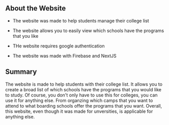 ## About the Website

- The website was made to help students manage their college list 
- The website allows you to easily view which schools have the programs that you like

- THe website requires google authentication 
- The website was made with Firebase and NextJS 

## Summary

The website is made to help students with their college list. It allows you to create a broad list of which schools have the programs that you would like to study. Of course, you don't only have to use this for colleges, you can use it for anything else. From organzing which camps that you want to attend to what boarding schools offer the programs that you want. Overall, this website, even though it was made for unversities, is applicable for anything else. 
